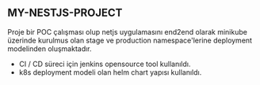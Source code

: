 MY-NESTJS-PROJECT
---------------------
Proje bir POC çalışması olup netjs uygulamasını end2end olarak minikube üzerinde kurulmus olan stage ve production namespace'lerine deployment modelinden oluşmaktadır.
- CI / CD süreci için jenkins opensource tool kullanıldı.
- k8s deployment modeli olan helm chart yapısı kullanıldı.
